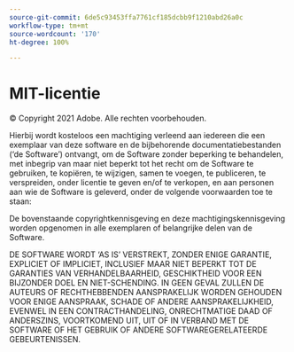 ```yaml
---
source-git-commit: 6de5c93453ffa7761cf185dcbb9f1210abd26a0c
workflow-type: tm+mt
source-wordcount: '170'
ht-degree: 100%

---
```

# MIT-licentie

© Copyright 2021 Adobe. Alle rechten voorbehouden.

Hierbij wordt kosteloos een machtiging verleend aan iedereen die een exemplaar van deze software en de bijbehorende documentatiebestanden (‘de Software’) ontvangt, om de Software zonder beperking te behandelen, met inbegrip van maar niet beperkt tot het recht om de Software te gebruiken, te kopiëren, te wijzigen, samen te voegen, te publiceren, te verspreiden, onder licentie te geven en/of te verkopen, en aan personen aan wie de Software is geleverd, onder de volgende voorwaarden toe te staan:

De bovenstaande copyrightkennisgeving en deze machtigingskennisgeving worden opgenomen in alle exemplaren of belangrijke delen van de Software.

DE SOFTWARE WORDT ‘AS IS’ VERSTREKT, ZONDER ENIGE GARANTIE, EXPLICIET OF IMPLICIET, INCLUSIEF MAAR NIET BEPERKT TOT DE GARANTIES VAN VERHANDELBAARHEID, GESCHIKTHEID VOOR EEN BIJZONDER DOEL EN NIET-SCHENDING. IN GEEN GEVAL ZULLEN DE AUTEURS OF RECHTHEBBENDEN AANSPRAKELIJK WORDEN GEHOUDEN VOOR ENIGE AANSPRAAK, SCHADE OF ANDERE AANSPRAKELIJKHEID, EVENWEL IN EEN CONTRACTHANDELING, ONRECHTMATIGE DAAD OF ANDERSZINS, VOORTKOMEND UIT, UIT OF IN VERBAND MET DE SOFTWARE OF HET GEBRUIK OF ANDERE SOFTWAREGERELATEERDE GEBEURTENISSEN.

